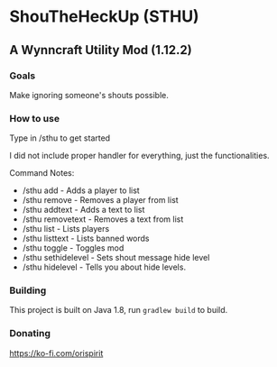 # ShouTheHeckUp (STHU)
## A Wynncraft Utility Mod (1.12.2)

### Goals

Make ignoring someone's shouts possible.

### How to use

Type in /sthu to get started

I did not include proper handler for everything, just the functionalities.

Command Notes:

- /sthu add <player> - Adds a player to list
- /sthu remove <player> - Removes a player from list
- /sthu addtext <text> - Adds a text to list
- /sthu removetext <text> - Removes a text from list
- /sthu list - Lists players
- /sthu listtext - Lists banned words
- /sthu toggle - Toggles mod
- /sthu sethidelevel - Sets shout message hide level
- /sthu hidelevel - Tells you about hide levels.

### Building

This project is built on Java 1.8, run `gradlew build` to build.

### Donating
  
  https://ko-fi.com/orispirit 
